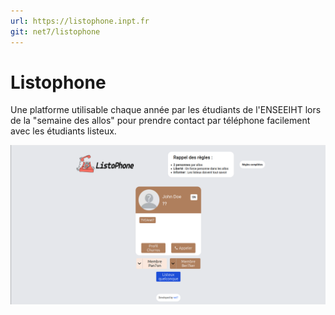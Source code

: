 ```yaml
---
url: https://listophone.inpt.fr
git: net7/listophone
---
```


# Listophone

Une platforme utilisable chaque année par les étudiants de l'ENSEEIHT lors de la "semaine des allos" pour prendre contact par téléphone facilement avec les étudiants listeux. 

![](./screenListophonePC.png)